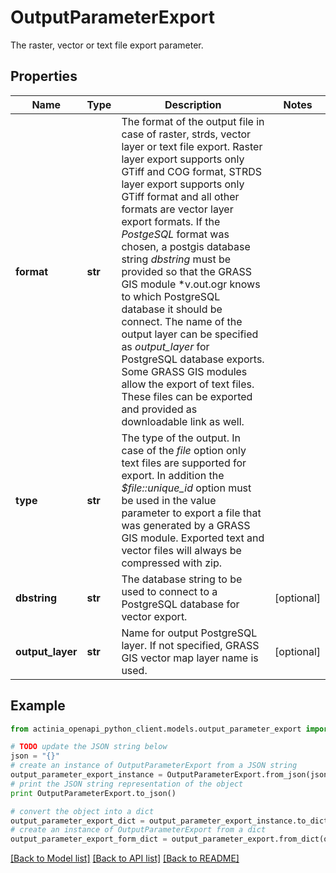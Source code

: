 # OutputParameterExport

The raster, vector or text file export parameter.

## Properties
Name | Type | Description | Notes
------------ | ------------- | ------------- | -------------
**format** | **str** | The format of the output file in case of raster, strds, vector layer or text file export. Raster layer export supports only GTiff and COG format, STRDS layer export supports only GTiff format and all other formats are vector layer export formats. If the *PostgeSQL* format was chosen, a postgis database string *dbstring* must be provided  so that the GRASS GIS module *v.out.ogr knows to which PostgreSQL database it should be connect. The name of the output layer can be specified as *output_layer* for PostgreSQL database exports. Some GRASS GIS modules allow the export of text files. These files can be exported and provided as downloadable link as well. | 
**type** | **str** | The type of the output. In case of the *file* option only text files are supported for export. In addition the *$file::unique_id* option must be used in the value parameter to export a file that was generated by a GRASS GIS module. Exported text and vector files will always be compressed with zip. | 
**dbstring** | **str** | The database string to be used to connect to a PostgreSQL database for vector export. | [optional] 
**output_layer** | **str** | Name for output PostgreSQL layer. If not specified, GRASS GIS vector map layer name is used. | [optional] 

## Example

```python
from actinia_openapi_python_client.models.output_parameter_export import OutputParameterExport

# TODO update the JSON string below
json = "{}"
# create an instance of OutputParameterExport from a JSON string
output_parameter_export_instance = OutputParameterExport.from_json(json)
# print the JSON string representation of the object
print OutputParameterExport.to_json()

# convert the object into a dict
output_parameter_export_dict = output_parameter_export_instance.to_dict()
# create an instance of OutputParameterExport from a dict
output_parameter_export_form_dict = output_parameter_export.from_dict(output_parameter_export_dict)
```
[[Back to Model list]](../README.md#documentation-for-models) [[Back to API list]](../README.md#documentation-for-api-endpoints) [[Back to README]](../README.md)


